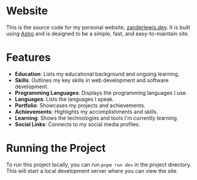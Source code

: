 # Website
This is the source code for my personal website, [zanderlewis.dev](https://zanderlewis.dev). It is built using [Astro](https://astro.build/) and is designed to be a simple, fast, and easy-to-maintain site.

# Features
- **Education**: Lists my educational background and ongoing learning.
- **Skills**: Outlines my key skills in web development and software development.
- **Programming Languages**: Displays the programming languages I use.
- **Languages**: Lists the languages I speak.
- **Portfolio**: Showcases my projects and achievements.
- **Achievements**: Highlights my accomplishments and skills.
- **Learning**: Shows the technologies and tools I'm currently learning.
- **Social Links**: Connects to my social media profiles.

# Running the Project
To run this project locally, you can run `pnpm run dev` in the project directory. This will start a local development server where you can view the site.
